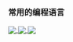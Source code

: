 
### 常用的编程语言
<a href="#">
  <img align="center" src="https://github-readme-stats.vercel.app/api/top-langs?username=KayCHENvip&layout=compact&langs_count=6&" />
</a>
<a href="#">
  <img align="center" src="https://github-readme-stats.vercel.app/api?username=KayCHENvip&show_icons=true&hide=issues&" />
</a>

<a href="#">
  <img align="center" src="https://github-readme-stats.vercel.app/api?username=KayCHENvip&show_icons=true&theme=radical" />
</a>
